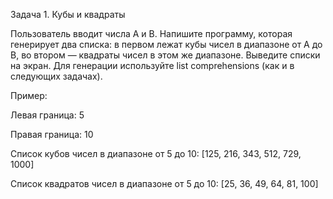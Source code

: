 Задача 1. Кубы и квадраты

Пользователь вводит числа A и B. Напишите программу, которая генерирует два списка: в первом лежат кубы чисел в диапазоне от А до В, во втором — квадраты чисел в этом же диапазоне. Выведите списки на экран. Для генерации используйте list comprehensions (как и в следующих задачах).


Пример:

Левая граница: 5

Правая граница: 10


Список кубов чисел в диапазоне от 5 до 10: [125, 216, 343, 512, 729, 1000]

Список квадратов чисел в диапазоне от 5 до 10: [25, 36, 49, 64, 81, 100]
